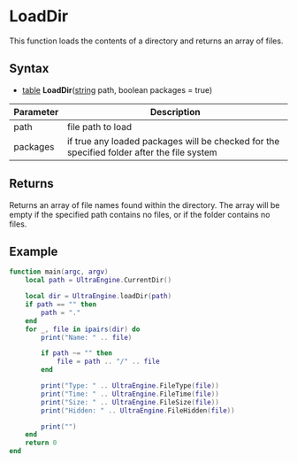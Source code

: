 # LoadDir

This function loads the contents of a directory and returns an array of files.

## Syntax

- [table](https://www.lua.org/manual/5.4/manual.html#6.6) **LoadDir**([string](https://www.lua.org/manual/5.4/manual.html#6.4) path, boolean packages = true)

| Parameter | Description |
|---|---|
| path | file path to load |
| packages | if true any loaded packages will be checked for the specified folder after the file system |

## Returns

Returns an array of file names found within the directory. The array will be empty if the specified path contains no files, or if the folder contains no files.
 
 ## Example

```lua
function main(argc, argv)
    local path = UltraEngine.CurrentDir()

    local dir = UltraEngine.loadDir(path)
    if path == "" then
        path = "."
    end
    for _, file in ipairs(dir) do
        print("Name: " .. file)

        if path ~= "" then
            file = path .. "/" .. file
        end

        print("Type: " .. UltraEngine.FileType(file))
        print("Time: " .. UltraEngine.FileTime(file))
        print("Size: " .. UltraEngine.FileSize(file))
        print("Hidden: " .. UltraEngine.FileHidden(file))

        print("")
    end
    return 0
end
```
